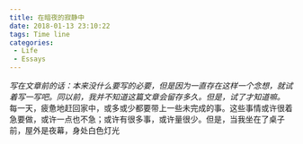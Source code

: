 ```yaml
---
title: 在暗夜的寂静中
date: 2018-01-13 23:10:22
tags: Time line
categories: 
 - Life
 - Essays
---
```

*写在文章前的话：本来没什么要写的必要，但是因为一直存在这样一个念想，就试着写一写吧。同以前，我并不知道这篇文章会留存多久。但是，试了才知道嘛。*
  每一天，疲惫地赶回家中，或多或少都要带上一些未完成的事。这些事情或许很着急要做，或许一点也不急；或许有很多事，或许量很少。但是，当我坐在了桌子前，屋外是夜幕，身处白色灯光
















